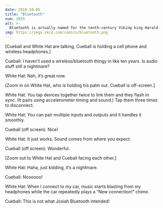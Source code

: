 ```yaml
---
date: 2018-10-05
title: "Bluetooth"
num: 2055
alt: >-
  Bluetooth is actually named for the tenth-century Viking king Harald "Bluetooth" Gormsson, but the protocol developed by Harald was a wireless charging standard unrelated to the modern Bluetooth except by name.
img: https://imgs.xkcd.com/comics/bluetooth.png
---
```

[Cueball and White Hat are talking, Cueball is holding a cell phone and wireless headphones.]

Cueball: I haven’t used a wireless/bluetooth thingy in like ten years. Is audio stuff still a nightmare?

White Hat: Nah, it’s great now.

[Zoom in on White Hat, who is holding his palm out. Cueball is off-screen.]

White Hat: You tap devices together twice to link them and they flash in sync. (It pairs using accelerometer timing and sound.) Tap them three times to disconnect.

White Hat: You can pair multiple inputs and outputs and it handles it smoothly.

Cueball (off screen): Nice!

White Hat: It just works. Sound comes from where you expect.

Cueball (off screen): Wonderful.

[Zoom out to White Hat and Cueball facing each other.]

White Hat: Haha, just kidding, it’s a nightmare.

Cueball: Noooooo!

White Hat: When I connect to my car, music starts blasting from my headphones while the car repeatedly plays a “New connection!” chime.

Cueball: This is not what Josiah Bluetooth intended!